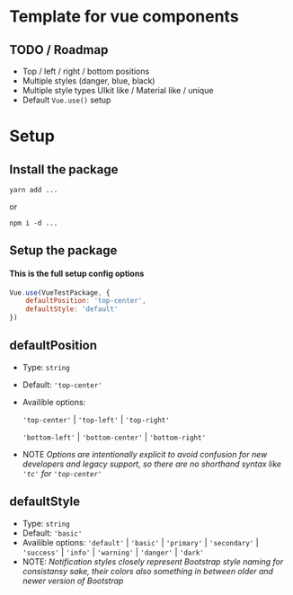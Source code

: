 # Template for vue components

## TODO / Roadmap

* Top / left / right / bottom positions
* Multiple styles (danger, blue, black)
* Multiple style types UIkit like / Material like / unique
* Default `Vue.use()` setup

# Setup

## Install the package

`yarn add ...`

or

`npm i -d ...`

## Setup the package
#### This is the full setup config options

```js
Vue.use(VueTestPackage, {
    defaultPosition: 'top-center',
    defaultStyle: 'default'
})
```

## defaultPosition
* Type: `string`
* Default: `'top-center'`
* Availible options:

    `'top-center'` | `'top-left'` | `'top-right'`

    `'bottom-left'` | `'bottom-center'` | `'bottom-right'`
* NOTE _Options are intentionally explicit to avoid confusion for new developers and legacy support, so there are no shorthand syntax like `'tc'` for `'top-center'`_
## defaultStyle
* Type: `string`
* Default: `'basic'`
* Availible options: `'default'` | `'basic'` | `'primary'` | `'secondary'` | `'success'` | `'info'` | `'warning'` | `'danger'` | `'dark'`
* NOTE: _Notification styles closely represent Bootstrap style naming for consistansy sake, their colors also something in between older and newer version of Bootstrap_